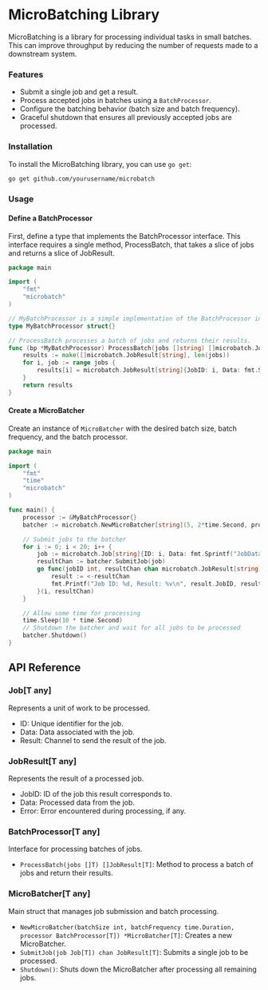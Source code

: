 # MicroBatching Library

MicroBatching is a library for processing individual tasks in small batches. This can improve throughput by reducing the number of requests made to a downstream system.

### Features

- Submit a single job and get a result.
- Process accepted jobs in batches using a `BatchProcessor`.
- Configure the batching behavior (batch size and batch frequency).
- Graceful shutdown that ensures all previously accepted jobs are processed.

### Installation

To install the MicroBatching library, you can use `go get`:

```sh
go get github.com/yourusername/microbatch
```

### Usage

#### Define a BatchProcessor

First, define a type that implements the BatchProcessor interface. This interface requires a single method, ProcessBatch, that takes a slice of jobs and returns a slice of JobResult.

```go
package main

import (
    "fmt"
    "microbatch"
)

// MyBatchProcessor is a simple implementation of the BatchProcessor interface.
type MyBatchProcessor struct{}

// ProcessBatch processes a batch of jobs and returns their results.
func (bp *MyBatchProcessor) ProcessBatch(jobs []string) []microbatch.JobResult[string] {
    results := make([]microbatch.JobResult[string], len(jobs))
    for i, job := range jobs {
        results[i] = microbatch.JobResult[string]{JobID: i, Data: fmt.Sprintf("Processed: %v", job), Error: nil}
    }
    return results
}
```

#### Create a MicroBatcher

Create an instance of `MicroBatcher` with the desired batch size, batch frequency, and the batch processor.

```go
package main

import (
    "fmt"
    "time"
    "microbatch"
)

func main() {
    processor := &MyBatchProcessor{}
    batcher := microbatch.NewMicroBatcher[string](5, 2*time.Second, processor)

    // Submit jobs to the batcher
    for i := 0; i < 20; i++ {
        job := microbatch.Job[string]{ID: i, Data: fmt.Sprintf("JobData %d", i)}
        resultChan := batcher.SubmitJob(job)
        go func(jobID int, resultChan chan microbatch.JobResult[string]) {
            result := <-resultChan
            fmt.Printf("Job ID: %d, Result: %v\n", result.JobID, result.Data)
        }(i, resultChan)
    }

    // Allow some time for processing
    time.Sleep(10 * time.Second)
    // Shutdown the batcher and wait for all jobs to be processed
    batcher.Shutdown()
}
```

## API Reference

### Job[T any]
Represents a unit of work to be processed.

- ID: Unique identifier for the job.
- Data: Data associated with the job.
- Result: Channel to send the result of the job.

### JobResult[T any]

Represents the result of a processed job.

- JobID: ID of the job this result corresponds to.
- Data: Processed data from the job.
- Error: Error encountered during processing, if any.

### BatchProcessor[T any]

Interface for processing batches of jobs.

- `ProcessBatch(jobs []T) []JobResult[T]`: Method to process a batch of jobs and return their results.

### MicroBatcher[T any]

Main struct that manages job submission and batch processing.

- `NewMicroBatcher(batchSize int, batchFrequency time.Duration, processor BatchProcessor[T]) *MicroBatcher[T]`: Creates a new MicroBatcher.
- `SubmitJob(job Job[T]) chan JobResult[T]`: Submits a single job to be processed.
- `Shutdown()`: Shuts down the MicroBatcher after processing all remaining jobs.